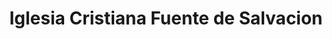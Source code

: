 ---
title: "Iglesia Cristiana Fuente de Salvacion"
url: /elizabeth/iglesia-cristiana-fuente-de-salvacion/
shop: shop
---